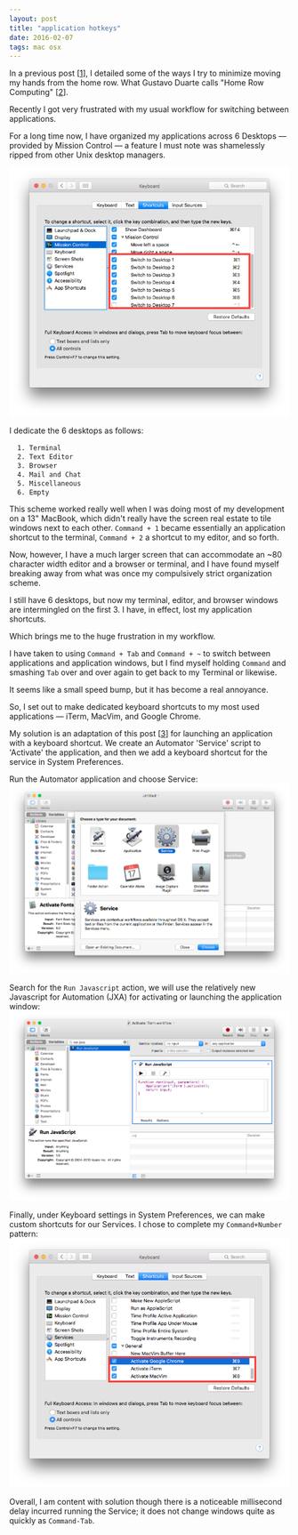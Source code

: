 ```yaml
---
layout: post
title: "application hotkeys"
date: 2016-02-07
tags: mac osx
---
```


In a previous post [[1][stay-on-home-row]], I detailed some of the 
ways I try to minimize moving my hands from the home row. What Gustavo Duarte 
calls "Home Row Computing" [[2][duartes]].

Recently I got very frustrated with my usual workflow for switching between 
applications. 

For a long time now, I have organized my applications across 6 Desktops &mdash;
provided by Mission Control &mdash; a feature I must note was shamelessly ripped
from other Unix desktop managers.

<img src="/img/desktop-shortcuts.png">

I dedicate the 6 desktops as follows:   

```
  1. Terminal
  2. Text Editor
  3. Browser
  4. Mail and Chat
  5. Miscellaneous
  6. Empty
```

This scheme worked really well when I was doing most of my development on a
13" MacBook, which didn't really have the screen real estate to tile windows
next to each other. `Command + 1` became essentially an application
shortcut to the terminal, `Command + 2` a shortcut to my editor, and so forth.

Now, however, I have a much larger screen that can accommodate an ~80 character
width editor and a browser or terminal, and I have found myself breaking away 
from what was once my compulsively strict organization scheme.

I still have 6 desktops, but now my terminal, editor, and browser windows are
intermingled on the first 3. I have, in effect, lost my application shortcuts.

Which brings me to the huge frustration in my workflow. 

I have taken to using `Command + Tab` and `Command + ~` to switch between 
applications and application windows, but I find myself holding `Command` and 
smashing `Tab` over and over again to get back to my Terminal or likewise.

It seems like a small speed bump, but it has become a real annoyance.

So, I set out to make dedicated keyboard shortcuts to my most used 
applications &mdash; iTerm, MacVim, and Google Chrome.

My solution is an adaptation of this post [[3][launch-any-app]] for launching an
application with a keyboard shortcut. We create an Automator 'Service' script to
'Activate' the application, and then we add a keyboard shortcut for the service
in System Preferences.

Run the Automator application and choose Service:
<img src="/img/automator-service.png">

Search for the `Run Javascript` action, we will use the relatively new 
Javascript for Automation (JXA) for activating or launching the application 
window:
<img src="/img/automator-activate-js.png">

Finally, under Keyboard settings in System Preferences, we can make custom
shortcuts for our Services. I chose to complete my `Command+Number` pattern:
<img src="/img/application-shortcuts.png">

Overall, I am content with solution though there is a noticeable millisecond 
delay incurred running the Service; it does not change windows quite as quickly
as `Command-Tab`. 

[stay-on-home-row]: /2015/01/27/stay-on-home.html
[duartes]: http://duartes.org/gustavo/blog/post/home-row-computing-on-mac/
[launch-any-app]: http://computers.tutsplus.com/tutorials/how-to-launch-any-app-with-a-keyboard-shortcut--mac-31463
